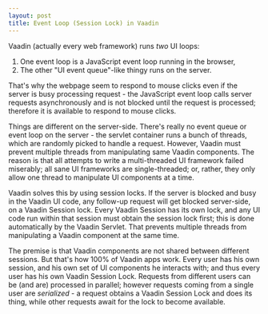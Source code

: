```yaml
---
layout: post
title: Event Loop (Session Lock) in Vaadin
---
```


Vaadin (actually every web framework) runs *two* UI loops:

1. One event loop is a JavaScript event loop running in the browser,
2. The other "UI event queue"-like thingy runs on the server.

That's why the webpage seem to respond to mouse clicks even if the server is busy
processing request - the JavaScript event loop calls server requests asynchronously
and is not blocked until the request is processed; therefore it is available to
respond to mouse clicks.

Things are different on the server-side. There's really no event queue or event loop on the server - the servlet container
runs a bunch of threads, which are randomly picked to handle a request.
However, Vaadin must prevent multiple threads from manipulating same Vaadin components.
The reason is that all attempts to write a multi-threaded UI framework failed miserably;
all sane UI frameworks are single-threaded; or, rather, they only allow one thread to manipulate UI components at a time.

Vaadin solves this by using session locks.
If the server is blocked and busy in the Vaadin UI code, any follow-up request will get blocked server-side, on a Vaadin Session lock.
Every Vaadin Session has its own
lock, and any UI code run within that session must obtain the session lock first; this is done
automatically by the Vaadin Servlet. That prevents multiple threads from manipulating a Vaadin component at the same time.

The premise is that Vaadin components are not shared between different sessions.
But that's how 100% of Vaadin apps work. Every user has his own session, and his own set of UI components
he interacts with; and thus every user has his own Vaadin Session Lock. Requests from
different users can be (and are) processed in parallel; however requests coming from a single
user are *serialized* - a request obtains a Vaadin Session Lock and does its thing, while other requests await for the lock
to become available.
